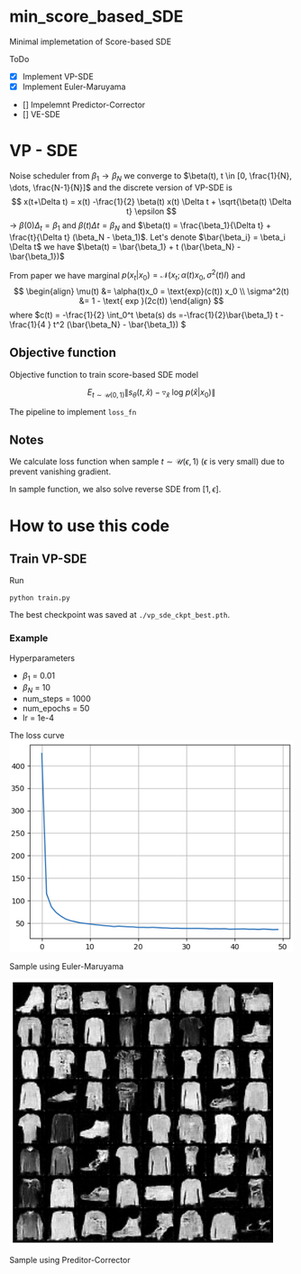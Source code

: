 # min_score_based_SDE
Minimal implemetation of Score-based SDE

ToDo
- [x] Implement VP-SDE
- [x] Implement Euler-Maruyama 
- [] Impelemnt Predictor-Corrector
- [] VE-SDE

# VP - SDE
Noise scheduler from $\beta_1 → \beta_N$ we converge to $\beta(t), t \in [0, \frac{1}{N}, \dots, \frac{N-1}{N}]$ and the discrete version of VP-SDE is
$$
x(t+\Delta t) = x(t) -\frac{1}{2} \beta(t) x(t) \Delta t + \sqrt{\beta(t) \Delta t} \epsilon 
$$
→ $\beta(0) \Delta_t= \beta_1$ and $\beta(t) \Delta t= \beta_N$ and $\beta(t) = \frac{\beta_1}{\Delta t} + \frac{t}{\Delta t} (\beta_N - \beta_1)$. Let's denote $\bar{\beta_i} = \beta_i \Delta t$ we have $\beta(t) = \bar{\beta_1} + t (\bar{\beta_N} - \bar{\beta_1})$

From paper we have marginal $p(x_t|x_0) = \mathcal{N}(x_t;\alpha(t) x_0, \sigma^2(t) I)$ and
$$
\begin{align} \mu(t) &= \alpha(t)x_0 = \text{exp}(c(t)) x_0 \\ 
\sigma^2(t) &= 1 - \text{ exp }(2c(t))
\end{align} 
$$
where $c(t) = -\frac{1}{2} \int_0^t \beta(s) ds =-\frac{1}{2}\bar{\beta_1} t - \frac{1}{4
} t^2 (\bar{\beta_N} - \bar{\beta_1})
$ 

## Objective function

Objective function to train score-based SDE model

$$
E_{t \sim \mathcal{U}(0,1)}\| s_\theta(t, \hat{x}) - \triangledown_{\hat{x}} \text{ log }p(\hat{x}|x_0) \|
$$

The pipeline to implement `loss_fn` 

## Notes
We calculate loss function when sample $t \sim \mathcal{U}(\epsilon, 1)$ ($\epsilon$ is very small) due to prevent vanishing gradient. 

In sample function, we also solve reverse SDE from $[1, \epsilon]$. 
# How to use this code
## Train VP-SDE
Run
```
python train.py
```
The best checkpoint was saved at `./vp_sde_ckpt_best.pth`. 

### Example
Hyperparameters
- $\beta_1$ = 0.01
- $\beta_N$ = 10
- num_steps = 1000
- num_epochs = 50
- lr = 1e-4

The loss curve
![The loss curve](./content/loss_vp_sde.png)

Sample using Euler-Maruyama

![](./content/vp_sde_sample_euler.png)

Sample using Preditor-Corrector

